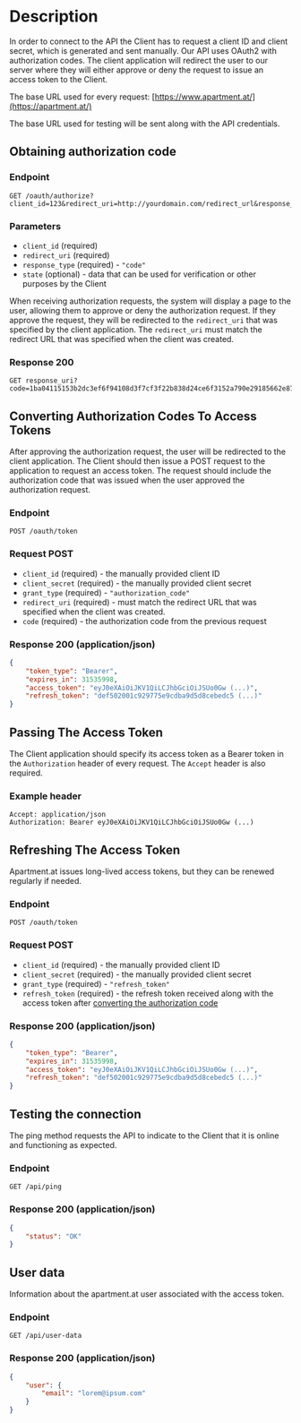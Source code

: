 # Description

In order to connect to the API the Client has to request a client ID and client secret, which is generated and 
sent manually. Our API uses OAuth2 with authorization codes. 
The client application will redirect the user to our server where they will either approve or
 deny the request to issue an access token to the Client.

The base URL used for every request: [https://www.apartment.at/](https://apartment.at/)

The base URL used for testing will be sent along with the API credentials.

## Obtaining authorization code

### Endpoint
```
GET /oauth/authorize?client_id=123&redirect_uri=http://yourdomain.com/redirect_url&response_type=code
```

### Parameters
- `client_id` (required)
- `redirect_uri` (required)
- `response_type` (required) - `"code"`
- `state` (optional) - data that can be used for verification or other purposes by the Client

When receiving authorization requests, the system will display a page to the user, allowing 
them to approve or deny the authorization request. If they approve the request, they will be 
redirected to the `redirect_uri` that was specified by the client application. 
The `redirect_uri` must match the redirect URL that was specified when the client was created.

### Response 200
```
GET response_uri?code=1ba04115153b2dc3ef6f94108d3f7cf3f22b838d24ce6f3152a790e29185662e871ba33d32e847d2
```

## Converting Authorization Codes To Access Tokens

After approving the authorization request, the user will be redirected to the client 
application. The Client should then issue a POST request to the application to request an 
access token. The request should include the authorization code that was issued when the user 
approved the authorization request. 

### Endpoint
```
POST /oauth/token
```

### Request POST
- `client_id` (required) -  the manually provided client ID
- `client_secret` (required) - the manually provided client secret
- `grant_type` (required) - `"authorization_code"`
- `redirect_uri` (required) - must match the redirect URL that was specified when the client was created.
- `code` (required) - the authorization code from the previous request

### Response 200 (application/json)
```json
{
    "token_type": "Bearer",
    "expires_in": 31535998,
    "access_token": "eyJ0eXAiOiJKV1QiLCJhbGciOiJSUo0Gw (...)",
    "refresh_token": "def502001c929775e9cdba9d5d8cebedc5 (...)"
}
```

## Passing The Access Token

The Client application should specify its access token as a Bearer token in the `Authorization` 
header of every request. The `Accept` header is also required.

### Example header
```
Accept: application/json
Authorization: Bearer eyJ0eXAiOiJKV1QiLCJhbGciOiJSUo0Gw (...)
```

## Refreshing The Access Token

Apartment.at issues long-lived access tokens, but they can be renewed regularly if needed.

### Endpoint
```
POST /oauth/token
```

### Request POST
- `client_id` (required) -  the manually provided client ID
- `client_secret` (required) - the manually provided client secret
- `grant_type` (required) - `"refresh_token"`
- `refresh_token` (required) - the refresh token received along with the access token after [converting the authorization code](#converting-authorization-codes-to-access-tokens)

### Response 200 (application/json)
```json
{
    "token_type": "Bearer",
    "expires_in": 31535998,
    "access_token": "eyJ0eXAiOiJKV1QiLCJhbGciOiJSUo0Gw (...)",
    "refresh_token": "def502001c929775e9cdba9d5d8cebedc5 (...)"
}
```

## Testing the connection

The ping method requests the API to indicate to the Client that it is online and functioning as expected.

### Endpoint
```
GET /api/ping
```

### Response 200 (application/json)
```json
{
    "status": "OK"
}
```

## User data

Information about the apartment.at user associated with the access token.

### Endpoint
```
GET /api/user-data
```

### Response 200 (application/json)
```json
{
    "user": {
        "email": "lorem@ipsum.com"
    }
}
```
